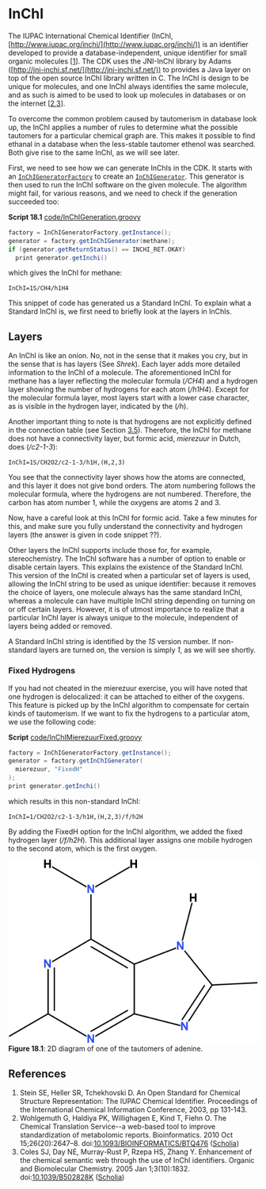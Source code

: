 <a name="sec:inchi"></a>
# InChI

The IUPAC International Chemical Identifier (<a name="tp1">InChI</a>, 
[http://www.iupac.org/inchi/](http://www.iupac.org/inchi/)) is an identifier developed
to provide a database-independent, unique identifier for small organic
molecules [<a href="#citeref1">1</a>]. The CDK uses the <a name="tp2">JNI-InChI</a> library by Adams
([http://jni-inchi.sf.net/](http://jni-inchi.sf.net/)) to provides
a Java layer on top of the open source InChI library written in C.
The InChI is design to be unique for molecules, and one InChI always identifies
the same molecule, and as such is aimed to be used to look up molecules in
databases or on the internet [<a href="#citeref2">2</a>,<a href="#citeref3">3</a>].

To overcome the common problem caused by <a name="tp3">tautomerism</a> in database look up,
the InChI applies a number of rules to determine what the possible tautomers
for a particular chemical graph are. This makes it possible to find ethanal
in a database when the less-stable tautomer ethenol was searched. Both give
rise to the same InChI, as we will see later.

First, we need to see how we can generate InChIs in the CDK. It starts with
an [`InChIGeneratorFactory`](http://cdk.github.io/cdk/latest/docs/api/org/openscience/cdk/inchi/InChIGeneratorFactory.html) to create an [`InChIGenerator`](http://cdk.github.io/cdk/latest/docs/api/org/openscience/cdk/inchi/InChIGenerator.html). This
generator is then used to run the InChI software on the given molecule. The
algorithm might fail, for various reasons, and we need to check if the
generation succeeded too:

**<a name="script:InChIGeneration">Script 18.1</a>** [code/InChIGeneration.groovy](code/InChIGeneration.code.md)
```groovy
factory = InChIGeneratorFactory.getInstance();
generator = factory.getInChIGenerator(methane);
if (generator.getReturnStatus() == INCHI_RET.OKAY)
  print generator.getInchi()
```

which gives the InChI for methane:

```plain
InChI=1S/CH4/h1H4
```

This snippet of code has generated us a <a name="tp4">Standard InChI</a>. To explain
what a Standard InChI is, we first need to briefly look at the layers in
InChIs.

## Layers

An InChI is like an onion. No, not in the sense that it makes you
cry, but in the sense that is has layers {See *Shrek*).
Each layer adds more detailed information to the InChI of a molecule.
The aforementioned InChI for methane has a layer reflecting the molecular
formula (*/CH4*) and a hydrogen layer showing the number of
hydrogens for each atom (*/h1H4*). Except for the molecular formula
layer, most layers start with a lower case character, as is visible in the
hydrogen layer, indicated by the (*/h*).

Another important thing to note is that hydrogens are not explicitly
defined in the connection table (see Section [3.5](atomsbonds.md#sec:hydrogens)).
Therefore, the InChI for methane does not have a connectivity layer,
but formic acid, *mierezuur* in Dutch, does (*/c2-1-3*):

```plain
InChI=1S/CH2O2/c2-1-3/h1H,(H,2,3)
```

You see that the <a name="tp5">connectivity layer</a> shows how the atoms are connected, and
this layer it does not give bond orders. The atom numbering follows the molecular
formula, where the hydrogens are not numbered. Therefore, the carbon
has atom number 1, while the oxygens are atoms 2 and 3.

Now, have a careful look at this InChI for formic acid. Take a few minutes for
this, and make sure you fully understand the connectivity and hydrogen
layers (the answer is given in code snippet ??).

Other layers the InChI supports include those for, for example, stereochemistry.
The InChI software has a number of option to enable or disable certain layers.
This explains the existence of the <a name="tp6">Standard InChI</a>. This version of
the InChI is created when a particular set of layers is used, allowing the
InChI string to be used as <a name="tp7">unique identifier</a>: because it removes the
choice of layers, one molecule always has the same standard InChI, whereas
a molecule can have multiple InChI string depending on turning on or off certain
layers. However, it is of utmost importance to realize that a particular InChI
layer is always unique to the molecule, independent of layers being added
or removed.

A Standard InChI string is identified by the *1S* version number. If
non-standard layers are turned on, the version is simply *1*, as we will
see shortly.

### Fixed Hydrogens

If you had not cheated in the mierezuur exercise, you will have noted that one
hydrogen is delocalized: it can be attached to either of the oxygens. This
feature is picked up by the InChI algorithm to compensate for certain kinds
of <a name="tp8">tautomerism</a>. If we want to fix the hydrogens to a particular
atom, we use the following code:

**Script** [code/InChIMierezuurFixed.groovy](code/InChIMierezuurFixed.code.md)
```groovy
factory = InChIGeneratorFactory.getInstance();
generator = factory.getInChIGenerator(
  mierezuur, "FixedH"
);
print generator.getInchi()
```

which results in this non-standard InChI:

```plain
InChI=1/CH2O2/c2-1-3/h1H,(H,2,3)/f/h2H
```

By adding the <a name="tp9">FixedH option</a> for the InChI algorithm, we added the
<a name="tp10">fixed hydrogen layer</a> (*/f/h2H*). This additional layer assigns
one mobile hydrogen to the second atom, which is the first oxygen.

<!-- <code>RenderAdenine</code> -->
<a name="fig:adenine"></a>
![](images/generated/RenderAdenine.png)
<br />**Figure 18.1**: 2D diagram of one of the tautomers of adenine.


## References

1. <a name="citeref1"></a>Stein SE, Heller SR, Tchekhovski D. An Open Standard for Chemical Structure Representation: The IUPAC Chemical Identifier. Proceedings of the International Chemical Information Conference, 2003, pp 131-143.
2. <a name="citeref2"></a>Wohlgemuth G, Haldiya PK, Willighagen E, Kind T, Fiehn O. The Chemical Translation Service--a web-based tool to improve standardization of metabolomic reports. Bioinformatics. 2010 Oct 15;26(20):2647–8.  doi:[10.1093/BIOINFORMATICS/BTQ476](https://doi.org/10.1093/BIOINFORMATICS/BTQ476) ([Scholia](https://tools.wmflabs.org/scholia/doi/10.1093/BIOINFORMATICS/BTQ476))
3. <a name="citeref3"></a>Coles SJ, Day NE, Murray-Rust P, Rzepa HS, Zhang Y. Enhancement of the chemical semantic web through the use of InChI identifiers. Organic and Biomolecular Chemistry. 2005 Jan 1;3(10):1832.  doi:[10.1039/B502828K](https://doi.org/10.1039/B502828K) ([Scholia](https://tools.wmflabs.org/scholia/doi/10.1039/B502828K))


